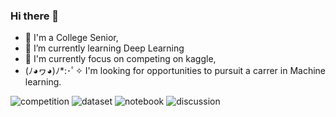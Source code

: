 ### Hi there 👋
- 🍕 I'm a College Senior, 
- 🌱 I’m currently learning Deep Learning 
- 🍜 I'm currently focus on competing on kaggle,
- (ﾉ◕ヮ◕)ﾉ*:･ﾟ✧ I'm looking for opportunities to pursuit a carrer in Machine learning.

![competition](https://road-to-kaggle-grandmaster.vercel.app/api/badges/locbaop/competition/light)
![dataset](https://road-to-kaggle-grandmaster.vercel.app/api/badges/locbaop/dataset/light)
![notebook](https://road-to-kaggle-grandmaster.vercel.app/api/badges/locbaop/notebook/light)
![discussion](https://road-to-kaggle-grandmaster.vercel.app/api/badges/locbaop/discussion/light)
<!--
**BaoLocPham/BaoLocPham** is a ✨ _special_ ✨ repository because its `README.md` (this file) appears on your GitHub profile.

Here are some ideas to get you started:

- 🔭 I’m currently working on ...
- 🌱 I’m currently learning ...
- 👯 I’m looking to collaborate on ...
- 🤔 I’m looking for help with ...
- 💬 Ask me about ...
- 📫 How to reach me: ...
- 😄 Pronouns: ...
- ⚡ Fun fact: ...
-->
